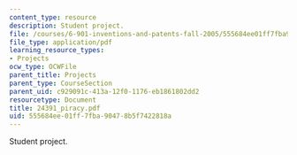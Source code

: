 ```yaml
---
content_type: resource
description: Student project.
file: /courses/6-901-inventions-and-patents-fall-2005/555684ee01ff7fba90478b5f7422818a_24391_piracy.pdf
file_type: application/pdf
learning_resource_types:
- Projects
ocw_type: OCWFile
parent_title: Projects
parent_type: CourseSection
parent_uid: c929091c-413a-12f0-1176-eb1861802dd2
resourcetype: Document
title: 24391_piracy.pdf
uid: 555684ee-01ff-7fba-9047-8b5f7422818a
---
```

Student project.

